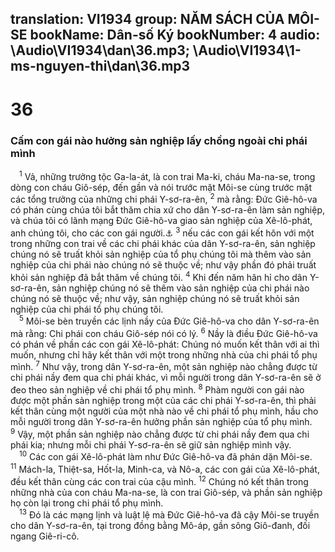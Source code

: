 translation: VI1934
group: NĂM SÁCH CỦA MÔI-SE
bookName: Dân-số Ký 
bookNumber: 4
audio: \Audio\VI1934\dan\36.mp3; \Audio\VI1934\1-ms-nguyen-thi\dan\36.mp3
-------

<div class="title"><h1>36</h1><h3>Cấm con gái nào hưởng sản nghiệp lấy chồng ngoài chi phái mình</h3></div>
<span class="verse dan_36_1"> <sup>1</sup> Vả, những trưởng tộc Ga-la-át, là con trai Ma-ki, cháu Ma-na-se, trong dòng con cháu Giô-sép, đến gần và nói trước mặt Môi-se cùng trước mặt các tổng trưởng của những chi phái Y-sơ-ra-ên, </span>
<span class="verse dan_36_2"><sup>2</sup> mà rằng: Đức Giê-hô-va có phán cùng chúa tôi bắt thăm chia xứ cho dân Y-sơ-ra-ên làm sản nghiệp, và chúa tôi có lãnh mạng Đức Giê-hô-va giao sản nghiệp của Xê-lô-phát, anh chúng tôi, cho các con gái người.<a data-toggle="tooltip" data-placement="bottom" title="Dan 27:7">⚓</a></span>
<span class="verse dan_36_3"><sup>3</sup> nếu các con gái kết hôn với một trong những con trai về các chi phái khác của dân Y-sơ-ra-ên, sản nghiệp chúng nó sẽ truất khỏi sản nghiệp của tổ phụ chúng tôi mà thêm vào sản nghiệp của chi phái nào chúng nó sẽ thuộc về; như vậy phần đó phải truất khỏi sản nghiệp đã bắt thăm về chúng tôi. </span>
<span class="verse dan_36_4"><sup>4</sup> Khi đến năm hân hỉ cho dân Y-sơ-ra-ên, sản nghiệp chúng nó sẽ thêm vào sản nghiệp của chi phái nào chúng nó sẽ thuộc về; như vậy, sản nghiệp chúng nó sẽ truất khỏi sản nghiệp của chi phái tổ phụ chúng tôi. <br/></span>
<span class="verse dan_36_5"> <sup>5</sup> Môi-se bèn truyền các lịnh nầy của Đức Giê-hô-va cho dân Y-sơ-ra-ên mà rằng: Chi phái con cháu Giô-sép nói có lý. </span>
<span class="verse dan_36_6"><sup>6</sup> Nầy là điều Đức Giê-hô-va có phán về phần các con gái Xê-lô-phát: Chúng nó muốn kết thân với ai thì muốn, nhưng chỉ hãy kết thân với một trong những nhà của chi phái tổ phụ mình. </span>
<span class="verse dan_36_7"><sup>7</sup> Như vậy, trong dân Y-sơ-ra-ên, một sản nghiệp nào chẳng được từ chi phái nầy đem qua chi phái khác, vì mỗi người trong dân Y-sơ-ra-ên sẽ ở đeo theo sản nghiệp về chi phái tổ phụ mình. </span>
<span class="verse dan_36_8"><sup>8</sup> Phàm người con gái nào được một phần sản nghiệp trong một của các chi phái Y-sơ-ra-ên, thì phải kết thân cùng một người của một nhà nào về chi phái tổ phụ mình, hầu cho mỗi người trong dân Y-sơ-ra-ên hưởng phần sản nghiệp của tổ phụ mình. </span>
<span class="verse dan_36_9"><sup>9</sup> Vậy, một phần sản nghiệp nào chẳng được từ chi phái nầy đem qua chi phái kia; nhưng mỗi chi phái Y-sơ-ra-ên sẽ giữ sản nghiệp mình vậy. <br/></span>
<span class="verse dan_36_10"> <sup>10</sup> Các con gái Xê-lô-phát làm như Đức Giê-hô-va đã phán dặn Môi-se. </span>
<span class="verse dan_36_11"><sup>11</sup> Mách-la, Thiệt-sa, Hốt-la, Minh-ca, và Nô-a, các con gái của Xê-lô-phát, đều kết thân cùng các con trai của cậu mình. </span>
<span class="verse dan_36_12"><sup>12</sup> Chúng nó kết thân trong những nhà của con cháu Ma-na-se, là con trai Giô-sép, và phần sản nghiệp họ còn lại trong chi phái tổ phụ mình. <br/></span>
<span class="verse dan_36_13"> <sup>13</sup> Đó là các mạng lịnh và luật lệ mà Đức Giê-hô-va đã cậy Môi-se truyền cho dân Y-sơ-ra-ên, tại trong đồng bằng Mô-áp, gần sông Giô-đanh, đối ngang Giê-ri-cô. <br/>  <br/></span>
